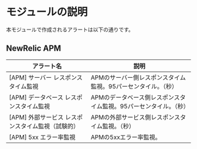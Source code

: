 # モジュールの説明

本モジュールで作成されるアラートは以下の通りです。

## NewRelic APM

| アラート名 | 説明 |
| ---- | ---- |
| [APM] サーバー レスポンスタイム監視 | APMのサーバー側レスポンスタイム監視。95パーセンタイル。（秒） |
| [APM] データベース レスポンスタイム監視 | APMのデータベース側レスポンスタイム監視。95パーセンタイル。（秒） |
| [APM] 外部サービス レスポンスタイム監視（試験的） | APMの外部サービス側レスポンスタイム監視。（秒） |
| [APM] 5xx エラー率監視 | APMの5xxエラー率監視。 |
